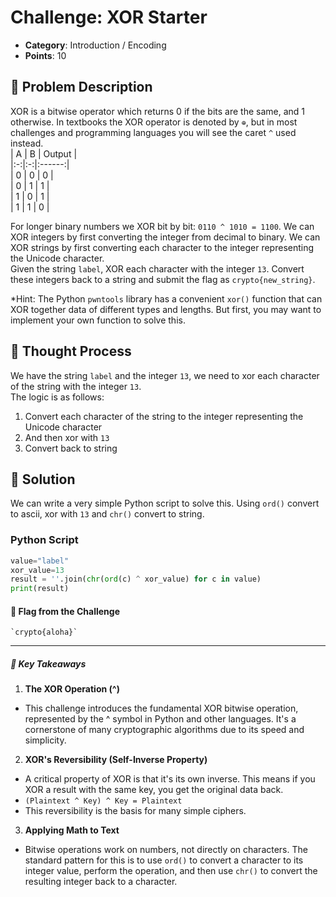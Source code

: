 # Challenge: XOR Starter 

- **Category**: Introduction / Encoding
- **Points**: 10  

## 📖 Problem Description   

XOR is a bitwise operator which returns 0 if the bits are the same, and 1 otherwise. In textbooks the XOR operator is denoted by `⊕`, but in most challenges and programming languages you will see the caret `^` used instead.  
| A | B | Output |  
|:-:|:-:|:------:|  
| 0 | 0 | 0 |  
| 0 | 1 | 1 |  
| 1 | 0 | 1 |  
| 1 | 1 | 0 |  
  

For longer binary numbers we XOR bit by bit: `0110 ^ 1010 = 1100`. We can XOR integers by first converting the integer from decimal to binary. We can XOR strings by first converting each character to the integer representing the Unicode character.  
Given the string `label`, XOR each character with the integer `13`. Convert these integers back to a string and submit the flag as `crypto{new_string}`.

 *Hint: The Python `pwntools` library has a convenient `xor()` function that can XOR together data of different types and lengths. But first, you may want to implement your own function to solve this.

## 🤔 Thought Process  

We have the string `label` and the integer `13`, we need to xor each character of the string with the integer `13`.  
The logic is as follows: 
1.  Convert each character of the string to the integer representing the Unicode character
2.  And then xor with `13`
3.  Convert back to string

## 🐍 Solution  

We can write a very simple Python script to solve this.  Using `ord()` convert to ascii, xor with `13` and `chr()` convert to string.

### Python Script

```python
value="label"
xor_value=13
result = ''.join(chr(ord(c) ^ xor_value) for c in value)
print(result)  
```

#### 🎯 Flag from the Challenge  

    `crypto{aloha}`  
    
---

##### 🧠 Key Takeaways  

1. **The XOR Operation (^)**  
- This challenge introduces the fundamental XOR bitwise operation, represented by the ^ symbol in Python and other languages. It's a cornerstone of many cryptographic algorithms due to its speed and simplicity.
2. **XOR's Reversibility (Self-Inverse Property)**  
- A critical property of XOR is that it's its own inverse. This means if you XOR a result with the same key, you get the original data back.
- `(Plaintext ^ Key) ^ Key = Plaintext`
- This reversibility is the basis for many simple ciphers.
3. **Applying Math to Text**
- Bitwise operations work on numbers, not directly on characters. The standard pattern for this is to use `ord()` to convert a character to its integer value, perform the operation, and then use `chr()` to convert the resulting integer back to a character.
